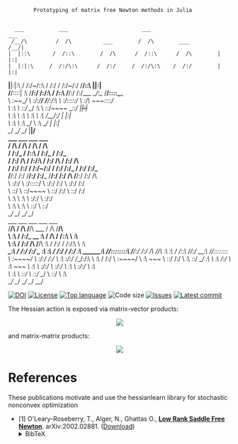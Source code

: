 			Prototyping of matrix free Newton methods in Julia


      ___           ___                       ___                       ___       
     /__/\         /  /\          ___        /  /\        ___          /__/|      
    |  |::\       /  /::\        /  /\      /  /::\      /  /\        |  |:|      
    |  |:|:\     /  /:/\:\      /  /:/     /  /:/\:\    /  /:/        |  |:|      
  __|__|:|\:\   /  /:/~/::\    /  /:/     /  /:/~/:/   /__/::\      __|__|:|      
 /__/::::| \:\ /__/:/ /:/\:\  /  /::\    /__/:/ /:/___ \__\/\:\__  /__/::::\____  
 \  \:\~~\__\/ \  \:\/:/__\/ /__/:/\:\   \  \:\/:::::/    \  \:\/\    ~\~~\::::/  
  \  \:\        \  \::/      \__\/  \:\   \  \::/~~~~      \__\::/     |~~|:|~~   
   \  \:\        \  \:\           \  \:\   \  \:\          /__/:/      |  |:|     
    \  \:\        \  \:\           \__\/    \  \:\         \__\/       |  |:|     
     \__\/         \__\/                     \__\/                     |__|/      
               ___         ___           ___           ___                        
              /  /\       /  /\         /  /\         /  /\                       
             /  /:/_     /  /::\       /  /:/_       /  /:/_                      
            /  /:/ /\   /  /:/\:\     /  /:/ /\     /  /:/ /\                     
           /  /:/ /:/  /  /:/~/:/    /  /:/ /:/_   /  /:/ /:/_                    
          /__/:/ /:/  /__/:/ /:/___ /__/:/ /:/ /\ /__/:/ /:/ /\                   
          \  \:\/:/   \  \:\/:::::/ \  \:\/:/ /:/ \  \:\/:/ /:/                   
           \  \::/     \  \::/~~~~   \  \::/ /:/   \  \::/ /:/                    
            \  \:\      \  \:\        \  \:\/:/     \  \:\/:/                     
             \  \:\      \  \:\        \  \::/       \  \::/                      
              \__\/       \__\/         \__\/         \__\/                       
      ___           ___           ___                       ___           ___     
     /__/\         /  /\         /__/\          ___        /  /\         /__/\    
     \  \:\       /  /:/_       _\_ \:\        /  /\      /  /::\        \  \:\   
      \  \:\     /  /:/ /\     /__/\ \:\      /  /:/     /  /:/\:\        \  \:\  
  _____\__\:\   /  /:/ /:/_   _\_ \:\ \:\    /  /:/     /  /:/  \:\   _____\__\:\ 
 /__/::::::::\ /__/:/ /:/ /\ /__/\ \:\ \:\  /  /::\    /__/:/ \__\:\ /__/::::::::\
 \  \:\~~\~~\/ \  \:\/:/ /:/ \  \:\ \:\/:/ /__/:/\:\   \  \:\ /  /:/ \  \:\~~\~~\/
  \  \:\  ~~~   \  \::/ /:/   \  \:\ \::/  \__\/  \:\   \  \:\  /:/   \  \:\  ~~~ 
   \  \:\        \  \:\/:/     \  \:\/:/        \  \:\   \  \:\/:/     \  \:\     
    \  \:\        \  \::/       \  \::/          \__\/    \  \::/       \  \:\    
     \__\/         \__\/         \__\/                     \__\/         \__\/    





[![DOI](https://zenodo.org/badge/378233621.svg)](https://zenodo.org/badge/latestdoi/378233621)
[![License](https://img.shields.io/github/license/tomoleary/MatrixFreeNewton.jl)](./LICENSE)
[![Top language](https://img.shields.io/github/languages/top/tomoleary/MatrixFreeNewton.jl)](https://julialang.org/)
![Code size](https://img.shields.io/github/languages/code-size/tomoleary/MatrixFreeNewton.jl)
[![Issues](https://img.shields.io/github/issues/hippylib/hippyflow)](https://github.com/tomoleary/MatrixFreeNewton.jl/issues)
[![Latest commit](https://img.shields.io/github/last-commit/hippylib/hippyflow)](https://github.com/tomoleary/MatrixFreeNewton.jl/commits/master)


The Hessian action is exposed via matrix-vector products:
<p align="center">
	<img src="https://latex.codecogs.com/gif.latex?H\widehat{w}=\frac{d}{dw}(g^T\widehat{w})" /> 
</p>

and matrix-matrix products:
<p align="center">
	<img src="https://latex.codecogs.com/gif.latex?H\widehat{W}=\frac{d}{dw}(g^T\widehat{W})" /> 
</p>




# References

These publications motivate and use the hessianlearn library for stochastic nonconvex optimization

- \[1\]  O'Leary-Roseberry, T., Alger, N., Ghattas O.,
[**Low Rank Saddle Free Newton**](https://arxiv.org/abs/2002.02881).
arXiv:2002.02881.
([Download](https://arxiv.org/pdf/2002.02881.pdf))<details><summary>BibTeX</summary><pre>
@article{o2020low,
  title={Low Rank Saddle Free Newton: Algorithm and Analysis},
  author={O'Leary-Roseberry, Thomas and Alger, Nick and Ghattas, Omar},
  journal={arXiv preprint arXiv:2002.02881},
  year={2020}
}
}</pre></details>


